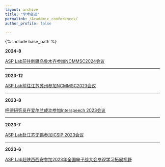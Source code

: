 ```yaml
---
layout: archive
title: "学术会议"
permalink: /Academic_conferences/
author_profile: false

---
```


{% include base_path %}


**2024-8** 

[ASP Lab前往新疆乌鲁木齐参加NCMMSC2024会议](/2024_xinjiang)

---


**2023-12** 

[ASP Lab前往江苏苏州参加NCMMSC2023会议](/2023_NCMMSC)

---

**2023-8** 

[呼德研究员在爱尔兰成功参加Interspeech 2023会议](/2023_Ireland)

---

**2023-7** 

[ASP Lab赴江苏无锡参加ICSIP 2023会议](/2023_wu_xi)

---


**2023-6** 

[ASP Lab赴陕西西安参加2023年全国电子战大会参观学习拓展视野](/2023_xi_an)

